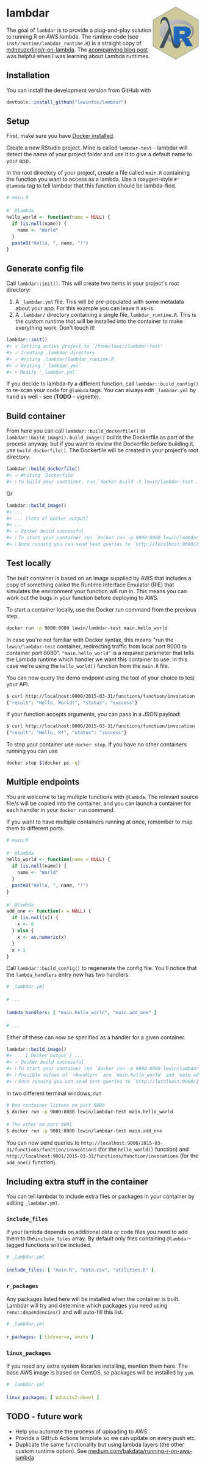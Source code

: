 # lambdar <a href='https://lewinfox.github.io/lambdar'><img src='man/figures/logo.png' align="right" height="138" /></a>

<!-- badges: start -->
<!-- badges: end -->

The goal of `lambdar` is to provide a plug-and-play solution to running R on AWS lambda. The runtime
code (see `inst/runtime/lambdar_runtime.R`) is a straight copy of 
[mdneuzerling/r-on-lambda](https://github.com/mdneuzerling/r-on-lambda). The 
[acompanying blog post](https://mdneuzerling.com/post/r-on-aws-lambda-with-containers/) was helpful
when I was learning about Lambda runtimes.

## Installation

You can install the development version from GitHub with

``` r
devtools::install_github("lewinfox/lambdar")
```


## Setup

First, make sure you have [Docker installed](https://docs.docker.com/get-docker/).

Create a new RStudio project. Mine is called `lambdar-test` - lambdar will detect the name of your
project folder and use it to give a default name to your app.

In the root directory of your project, create a file called `main.R` containing the function you
want to access as a lambda. Use a roxygen-style `#' @lambda` tag to tell lambdar that this function should be lambda-fied. 

``` r
# main.R

#' @lambda
hello_world <- function(name = NULL) {
  if (is.null(name)) {
    name <- "World"
  }
  paste0("Hello, ", name, "!")
}
```

## Generate config file

Call `lambdar::init()`. This will create two items in your project's root directory:

1. A `_lambdar.yml` file. This will be pre-populated with some metadata about your app. For this
   example you can leave it as-is.
2. A `.lambdar/` directory containing a single file, `lambdar_runtime.R`. This is the custom runtime
   that will be installed into the container to make everything work. Don't touch it!
   
``` r
lambdar::init()
#> ✓ Setting active project to '/home/lewin/lambdar-test'
#> ✓ Creating .lambdar directory
#> ✓ Writing .lambdar/lambdar_runtime.R
#> ✓ Writing '_lambdar.yml'
#> • Modify '_lambdar.yml'
```

If you decide to lambda-fy a different function, call `lambdar::build_config()` to re-scan your code
for `@lambda` tags. You can always edit `_lambdar.yml` by hand as well - see (**TODO** - vignette).

## Build container

From here you can call `lambdar::build_dockerfile()` or `lambdar::build_image()`.
`build_image()` builds the Dockerfile as part of the process anyway, but if you want to review
the Dockerfile before building it, use `build_dockerfile()`. The Dockerfile will be created in your
project's root directory.

``` r
lambdar::build_dockerfile()
#> ✓ Writing 'Dockerfile'
#> ℹ To build your container, run `docker build -t lewin/lambdar-test .` or `lambdar::build_image()`
```

Or

``` r
lambdar::build_image()
#> ...
#> ... [lots of Docker output]
#> ...
#> ✓ Docker build successful
#> ℹ To start your container run `docker run -p 9000:8080 lewin/lambdar-test main.hello_world`
#> ℹ Once running you can send test queries to `http://localhost:9000/2015-03-31/functions/function/invocations`
```

## Test locally

The built container is based on an image supplied by AWS that includes a copy of something called
the Runtime Interface Emulator (RIE) that simulates the environment your function will run in. This
means you can work out the bugs in your function before deploying to AWS.

To start a container locally, use the Docker run command from the previous step.

``` bash
docker run -p 9000:8080 lewin/lambdar-test main.hello_world
```

In case you're not familiar with Docker syntax, this means "run the `lewin/lambdar-test` container,
redirecting traffic from local port 9000 to container port 8080". `"main.hello_world"` is a required
parameter that tells the Lambda runtime which handler we want this container to use. In this case
we're using the `hello_world()` function from the `main.R` file.

You can now query the demo endpoint using the tool of your choice to test your API.

``` bash
$ curl http://localhost:9000/2015-03-31/functions/function/invocation
{"result": "Hello, World!", "status": "success"}
```

If your function accepts arguments, you can pass in a JSON payload:

``` bash
$ curl http://localhost:9000/2015-03-31/functions/function/invocation -d '{"name": "R"}'
{"result": "Hello, R!", "status": "success"}
```

To stop your container use `docker stop`. If you have no other containers running you can use

``` bash
docker stop $(docker ps -q)
```

## Multiple endpoints

You are welcome to tag multiple functions with `@lambda`. The relevant source file/s will be copied
into the container, and you can launch a container for each handler in your `docker run` command.

If you want to have multiple containers running at once, remember to map them to different ports.

``` r
# main.R

#' @lambda
hello_world <- function(name = NULL) {
  if (is.null(name)) {
    name <- "World"
  }
  paste0("Hello, ", name, "!")
}

#' @lambda
add_one <- function(x = NULL) {
  if (is.null(x)) {
    x <- 0
  } else {
    x <- as.numeric(x) 
  }
  x + 1
}
```

Call `lambdar::build_config()` to regenerate the config file. You'll notice that the 
`lambda_handlers` entry now has two handlers:

``` yaml
# _lambdar.yml

# ...

lambda_handlers: [ "main.hello_world", "main.add_one" ]

# ...
```

Either of these can now be specified as a handler for a given container.

``` r
lambdar::build_image()
#> ... [ Docker output ] ...
#> ✓ Docker build successful
#> ℹ To start your container run `docker run -p 9000:8080 lewin/lambdar-test <handler>`
#> ℹ Possible values of `<handler>` are `main.hello_world` and `main.add_one`
#> ℹ Once running you can send test queries to `http://localhost:9000/2015-03-31/functions/function/invocations`
```

In two different terminal windows, run

``` bash
# One container listens on port 9000
$ docker run -p 9000:8080 lewin/lambdar-test main.hello_world

# The other on port 9001
$ docker run -p 9001:8080 lewin/lambdar-test main.add_one
```

You can now send queries to `http://localhost:9000/2015-03-31/functions/function/invocations` (for
the `hello_world()` function) and `http://localhost:9001/2015-03-31/functions/function/invocations`
(for the `add_one()` function).


## Including extra stuff in the container

You can tell lambdar to include extra files or packages in your container by editing `_lambdar.yml`.

### `include_files`

If your lambda depends on additional data or code files you need to add them to the`include_files`
array. By default only files containing `@lambdar`-tagged functions will be included.

``` yaml
# _lambdar.yml

include_files: [ "main.R", "data.csv", "utilities.R" ]
```

### `r_packages`

Any packages listed here will be installed when the container is built. Lambdar will try and
determine which packages you need using `renv::dependencies()` and will auto-fill this list.

``` yaml
# _lambdar.yml

r_packages: [ tidyverse, units ]
```

### `linux_packages`

If you need any extra system libraries installing, mention them here. The base AWS image is based on
CentOS, so packages will be installed by `yum`.

``` yaml
# _lambdar.yml

linux_packages: [ udunits2-devel ]
```

## TODO - future work

* Help you automate the process of uploading to AWS
* Provide a GitHub Actions template so we can update on every push etc.
* Duplicate the same functionality but using lambda layers (the other custom runtime option). See
  [medium.com/bakdata/running-r-on-aws-lambda](https://medium.com/bakdata/running-r-on-aws-lambda-9d40643551a6)
